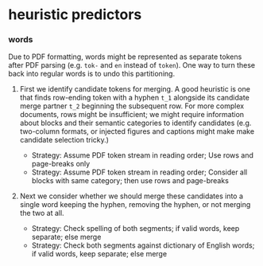 # heuristic predictors

### words

Due to PDF formatting, words might be represented as separate tokens after PDF parsing (e.g. `tok-` and `en` instead of `token`).  One way to turn these back into regular words is to undo this partitioning.

1. First we identify candidate tokens for merging.  A good heuristic is one that finds row-ending token with a hyphen `t_1` alongside its candidate merge partner `t_2` beginning the subsequent row.  For more complex documents, rows might be insufficient; we might require information about blocks and their semantic categories to identify candidates (e.g. two-column formats, or injected figures and captions might make make candidate selection tricky.)

    - Strategy: Assume PDF token stream in reading order; Use rows and page-breaks only
    - Strategy: Assume PDF token stream in reading order; Consider all blocks with same category; then use rows and page-breaks

2. Next we consider whether we should merge these candidates into a single word keeping the hyphen, removing the hyphen, or not merging the two at all.

    - Strategy: Check spelling of both segments; if valid words, keep separate; else merge
    - Strategy: Check both segments against dictionary of English words; if valid words, keep separate; else merge

 